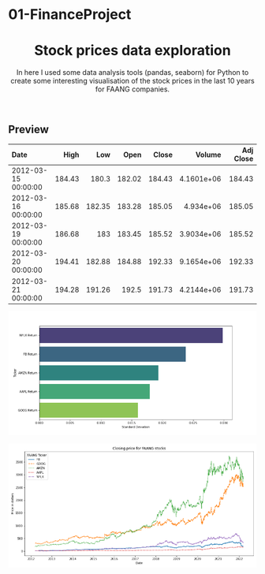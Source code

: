 # 01-FinanceProject

<h1 align="center">
  Stock prices data exploration
</h1>

<p align="center">
  In here I used some data analysis tools (pandas, seaborn) for Python to create some interesting visualisation of the stock prices in the last 10 years for FAANG companies.
</p>

<br />

## Preview

| Date                |   High |    Low |   Open |   Close |     Volume |   Adj Close |
|:--------------------|-------:|-------:|-------:|--------:|-----------:|------------:|
| 2012-03-15 00:00:00 | 184.43 | 180.3  | 182.02 |  184.43 | 4.1601e+06 |      184.43 |
| 2012-03-16 00:00:00 | 185.68 | 182.35 | 183.28 |  185.05 | 4.934e+06  |      185.05 |
| 2012-03-19 00:00:00 | 186.68 | 183    | 183.45 |  185.52 | 3.9034e+06 |      185.52 |
| 2012-03-20 00:00:00 | 194.41 | 182.88 | 184.88 |  192.33 | 9.1654e+06 |      192.33 |
| 2012-03-21 00:00:00 | 194.28 | 191.26 | 192.5  |  191.73 | 4.2144e+06 |      191.73 |

![Bar plot for the standard deviation](barplot_std.png?raw=true "Bar plot for the standard deviation")

![Closing price](closing_price_faang.png?raw=true "Closing price")
